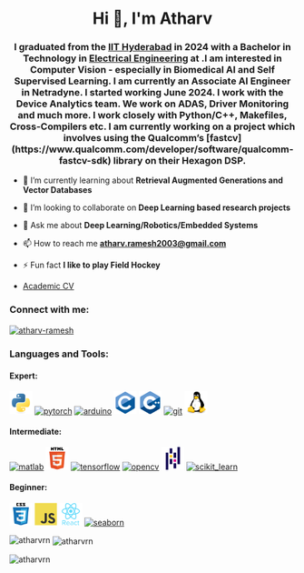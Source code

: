 <h1 align="center">Hi 👋, I'm Atharv</h1>
<h3 align="center">I graduated from the <a href="https://iith.ac.in/">IIT Hyderabad</a> in 2024 with a Bachelor in Technology in <a href="https://ee.iith.ac.in//">Electrical Engineering</a>  at   .I am interested in Computer Vision - especially in Biomedical AI and Self Supervised Learning. I am currently an Associate AI Engineer in Netradyne. I started working June 2024. I work with the Device Analytics team. We work on ADAS, Driver Monitoring and much more. I work closely with Python/C++, Makefiles, Cross-Compilers etc. I am currently working on a project which involves using the Qualcomm’s [fastcv](https://www.qualcomm.com/developer/software/qualcomm-fastcv-sdk) library on their Hexagon DSP.</h3>



<!-- <p align="left"> <a href="https://github.com/ryo-ma/github-profile-trophy"><img src="https://github-profile-trophy.vercel.app/?username=atharvrn" alt="atharvrn" /></a> </p> -->

<!--- 🔭 I used to intern at **Silicon Labs (Embedded Systems)**
-->

- 🌱 I’m currently learning about **Retrieval Augmented Generations and Vector Databases**

- 👯 I’m looking to collaborate on **Deep Learning based research projects**

- 💬 Ask me about **Deep Learning/Robotics/Embedded Systems**

- 📫 How to reach me **atharv.ramesh2003@gmail.com**

- ⚡ Fun fact **I like to play Field Hockey**

-  [Academic CV](https://github.com/AtharvRN/AtharvRamesh.github.io/blob/master/Atharv_academic_CV.pdf)
  
<h3 align="left">Connect with me:</h3>
<p align="left">
<a href="https://linkedin.com/in/atharv-ramesh" target="blank"><img align="center" src="https://raw.githubusercontent.com/rahuldkjain/github-profile-readme-generator/master/src/images/icons/Social/linked-in-alt.svg" alt="atharv-ramesh" height="30" width="40" /></a>
</p>

<h3 align="left">Languages and Tools:</h3>

<h4 align="left">Expert:</h4>
<p align="left">
        <a href="https://www.python.org" target="_blank" rel="noreferrer"><img src="https://raw.githubusercontent.com/devicons/devicon/master/icons/python/python-original.svg" alt="python" width="40" height="40"/></a>
            <a href="https://pytorch.org/" target="_blank" rel="noreferrer"><img src="https://www.vectorlogo.zone/logos/pytorch/pytorch-icon.svg" alt="pytorch" width="40" height="40"/></a>
    <a href="https://www.arduino.cc/" target="_blank" rel="noreferrer"><img src="https://cdn.worldvectorlogo.com/logos/arduino-1.svg" alt="arduino" width="40" height="40"/></a>
    <a href="https://www.cprogramming.com/" target="_blank" rel="noreferrer"><img src="https://raw.githubusercontent.com/devicons/devicon/master/icons/c/c-original.svg" alt="c" width="40" height="40"/></a>
    <a href="https://www.w3schools.com/cpp/" target="_blank" rel="noreferrer"><img src="https://raw.githubusercontent.com/devicons/devicon/master/icons/cplusplus/cplusplus-original.svg" alt="cplusplus" width="40" height="40"/></a>
    <a href="https://git-scm.com/" target="_blank" rel="noreferrer"><img src="https://www.vectorlogo.zone/logos/git-scm/git-scm-icon.svg" alt="git" width="40" height="40"/></a>
    <a href="https://www.linux.org/" target="_blank" rel="noreferrer"><img src="https://raw.githubusercontent.com/devicons/devicon/master/icons/linux/linux-original.svg" alt="linux" width="40" height="40"/></a>
</p>

<h4 align="left">Intermediate:</h4>
<p align="left">
    <a href="https://www.mathworks.com/" target="_blank" rel="noreferrer"><img src="https://upload.wikimedia.org/wikipedia/commons/2/21/Matlab_Logo.png" alt="matlab" width="40" height="40"/></a>
    <a href="https://www.w3.org/html/" target="_blank" rel="noreferrer"><img src="https://raw.githubusercontent.com/devicons/devicon/master/icons/html5/html5-original-wordmark.svg" alt="html5" width="40" height="40"/></a>
    <a href="https://www.tensorflow.org" target="_blank" rel="noreferrer"><img src="https://www.vectorlogo.zone/logos/tensorflow/tensorflow-icon.svg" alt="tensorflow" width="40" height="40"/></a>
    <a href="https://opencv.org/" target="_blank" rel="noreferrer"><img src="https://www.vectorlogo.zone/logos/opencv/opencv-icon.svg" alt="opencv" width="40" height="40"/></a>
    <a href="https://pandas.pydata.org/" target="_blank" rel="noreferrer"><img src="https://raw.githubusercontent.com/devicons/devicon/2ae2a900d2f041da66e950e4d48052658d850630/icons/pandas/pandas-original.svg" alt="pandas" width="40" height="40"/></a>
<a href="https://scikit-learn.org/" target="_blank" rel="noreferrer"><img src="https://upload.wikimedia.org/wikipedia/commons/0/05/Scikit_learn_logo_small.svg" alt="scikit_learn" width="40" height="40"/></a>

</p>

<h4 align="left">Beginner:</h4>
<p align="left">
<a href="https://www.w3schools.com/css/" target="_blank" rel="noreferrer"><img src="https://raw.githubusercontent.com/devicons/devicon/master/icons/css3/css3-original-wordmark.svg" alt="css3" width="40" height="40"/></a>
    <a href="https://developer.mozilla.org/en-US/docs/Web/JavaScript" target="_blank" rel="noreferrer"><img src="https://raw.githubusercontent.com/devicons/devicon/master/icons/javascript/javascript-original.svg" alt="javascript" width="40" height="40"/></a>
    <a href="https://reactjs.org/" target="_blank" rel="noreferrer"><img src="https://raw.githubusercontent.com/devicons/devicon/master/icons/react/react-original-wordmark.svg" alt="react" width="40" height="40"/></a>
    <a href="https://seaborn.pydata.org/" target="_blank" rel="noreferrer"><img src="https://seaborn.pydata.org/_images/logo-mark-lightbg.svg" alt="seaborn" width="40" height="40"/></a>
</p>


<p><img align="left" src="https://github-readme-stats.vercel.app/api/top-langs?username=atharvrn&show_icons=true&locale=en&layout=compact" alt="atharvrn" /></p>

<p>&nbsp;<img align="center" src="https://github-readme-stats.vercel.app/api?username=atharvrn&show_icons=true&locale=en" alt="atharvrn" /></p>

<p><img align="center" src="https://github-readme-streak-stats.herokuapp.com/?user=atharvrn&" alt="atharvrn" /></p>

